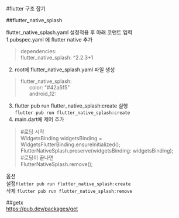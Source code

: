 #flutter 구조 잡기

##flutter_native_splash

flutter_native_splash.yaml 설정적용 후 아래 코맨트 입력  
1.pubspec.yaml 에 flutter native 추가
>dependencies:  
>flutter_native_splash: ^2.2.3+1  
2. root에 flutter_native_splash.yaml 파일 생성
>flutter_native_splash:  
>&nbsp;&nbsp;&nbsp;&nbsp;&nbsp;&nbsp;color: "#42a5f5"    
>&nbsp;&nbsp;&nbsp;&nbsp;&nbsp;&nbsp;android_12:  
3. flutter pub run flutter_native_splash:create 실행  
`flutter pub run flutter_native_splash:create`
4. main.dart에 제어 추가  
>#로딩 시작  
>WidgetsBinding widgetsBinding = WidgetsFlutterBinding.ensureInitialized();  
>FlutterNativeSplash.preserve(widgetsBinding: widgetsBinding);  
#로딩이 끝나면  
> FlutterNativeSplash.remove();

옵션  
설정`flutter pub run flutter_native_splash:create`  
삭제 `flutter pub run flutter_native_splash:remove`  

##getx  
https://pub.dev/packages/get  






